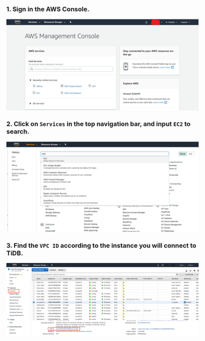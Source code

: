 ### 1. Sign in the AWS Console.
  
![sign-in-aws](/peering/img/sign-in-aws.png)

### 2. Click on `Services` in the top navigation bar, and input `EC2` to search.

![ec2-search](/peering/img/ec2-search.jpg)

### 3. Find the `VPC ID` according to the instance you will connect to TiDB.
    
![find-vpc-id](/peering/img/find-vpc-id.jpg)
